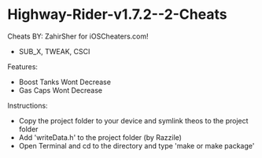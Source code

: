 Highway-Rider-v1.7.2--2-Cheats
==============================

Cheats BY: ZahirSher for iOSCheaters.com!
- SUB_X, TWEAK, CSCI

Features:
- Boost Tanks Wont Decrease
- Gas Caps Wont Decrease

Instructions:
- Copy the project folder to your device and symlink theos to the project folder
- Add 'writeData.h' to the project folder (by Razzile)
- Open Terminal and cd to the directory and type 'make or make package'
